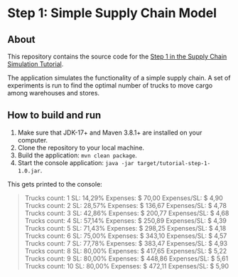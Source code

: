 # Step 1: Simple Supply Chain Model

## About
This repository contains the source code for the [Step 1 in the Supply Chain Simulation Tutorial](https://platform.amalgamasimulation.com/amalgama/platform_tutorial_step_1.html).

The application simulates the functionality of a simple supply chain.
A set of experiments is run to find the optimal number of trucks to move cargo among warehouses and stores.

## How to build and run

1. Make sure that JDK-17+ and Maven 3.8.1+ are installed on your computer.
1. Clone the repository to your local machine.
1. Build the application: `mvn clean package`.
1. Start the console application: `java -jar target/tutorial-step-1-1.0.jar`.

This gets printed to the console:

> Trucks count:	1	SL:	14,29%	Expenses:	\$ 70,00	Expenses/SL:	$ 4,90  
Trucks count:	2	SL:	28,57%	Expenses:	\$ 136,67	Expenses/SL:	$ 4,78  
Trucks count:	3	SL:	42,86%	Expenses:	\$ 200,77	Expenses/SL:	$ 4,68  
Trucks count:	4	SL:	57,14%	Expenses:	\$ 250,89	Expenses/SL:	$ 4,39  
Trucks count:	5	SL:	71,43%	Expenses:	\$ 298,25	Expenses/SL:	$ 4,18  
Trucks count:	6	SL:	75,00%	Expenses:	\$ 343,10	Expenses/SL:	$ 4,57  
Trucks count:	7	SL:	77,78%	Expenses:	\$ 383,47	Expenses/SL:	$ 4,93  
Trucks count:	8	SL:	80,00%	Expenses:	\$ 417,65	Expenses/SL:	$ 5,22  
Trucks count:	9	SL:	80,00%	Expenses:	\$ 448,86	Expenses/SL:	$ 5,61  
Trucks count:	10	SL:	80,00%	Expenses:	\$ 472,11	Expenses/SL:	$ 5,90  

